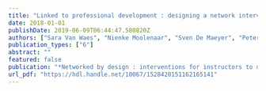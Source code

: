 ```yaml
---
title: "Linked to professional development : designing a network intervention to strengthen informal networks in a formal program"
date: 2018-01-01
publishDate: 2019-06-09T06:44:47.580820Z
authors: ["Sara Van Waes", "Nienke Moolenaar", "Sven De Maeyer", "Peter Van Petegem", "Piet Van den Bossche"]
publication_types: ["6"]
abstract: ""
featured: false
publication: "*Networked by design : interventions for instructors to develop social capital / Yoon, Susan A. [edit.]*"
url_pdf: "https://hdl.handle.net/10067/1528420151162165141"
---
```


